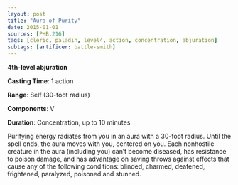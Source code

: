 ```yaml
---
layout: post
title: "Aura of Purity"
date: 2015-01-01
sources: [PHB.216]
tags: [cleric, paladin, level4, action, concentration, abjuration]
subtags: [artificer: battle-smith]
---
```


**4th-level abjuration**

**Casting Time**: 1 action

**Range**: Self (30-foot radius)

**Components**: V

**Duration**: Concentration, up to 10 minutes

Purifying energy radiates from you in an aura with a 30-foot radius. Until the spell ends, the aura moves with you, centered on you. Each nonhostile creature in the aura (including you) can’t become diseased, has resistance to poison damage, and has advantage on saving throws against effects that cause any of the following conditions: blinded, charmed, deafened, frightened, paralyzed, poisoned and stunned.
